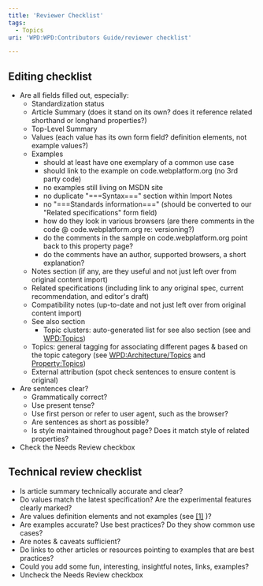 ```yaml
---
title: 'Reviewer Checklist'
tags:
  - Topics
uri: 'WPD:WPD:Contributors Guide/reviewer checklist'

---
```

## Editing checklist

-   Are all fields filled out, especially:
    -   Standardization status
    -   Article Summary (does it stand on its own? does it reference related shorthand or longhand properties?)
    -   Top-Level Summary
    -   Values (each value has its own form field? definition elements, not example values?)
    -   Examples
        -   should at least have one exemplary of a common use case
        -   should link to the example on code.webplatform.org (no 3rd party code)
        -   no examples still living on MSDN site
        -   no duplicate "===Syntax===" section within Import Notes
        -   no "===Standards information===" (should be converted to our "Related specifications" form field)
        -   how do they look in various browsers (are there comments in the code @ code.webplatform.org re: versioning?)
        -   do the comments in the sample on code.webplatform.org point back to this property page?
        -   do the comments have an author, supported browsers, a short explanation?
    -   Notes section (if any, are they useful and not just left over from original content import)
    -   Related specifications (including link to any original spec, current recommendation, and editor's draft)
    -   Compatibility notes (up-to-date and not just left over from original content import)
    -   See also section
        -   Topic clusters: auto-generated list for see also section (see and [WPD:Topics](/WPD:Topics))
    -   Topics: general tagging for associating different pages & based on the topic category (see [WPD:Architecture/Topics](/WPD:Architecture/Topics) and [Property:Topics](/Property:Topics))
    -   External attribution (spot check sentences to ensure content is original)
-   Are sentences clear?
    -   Grammatically correct?
    -   Use present tense?
    -   Use first person or refer to user agent, such as the browser?
    -   Are sentences as short as possible?
    -   Is style maintained throughout page? Does it match style of related properties?
-   Check the Needs Review checkbox

## Technical review checklist

-   Is article summary technically accurate and clear?
-   Do values match the latest specification? Are the experimental features clearly marked?
-   Are values definition elements and not examples (see [[1]](http://dev.w3.org/2009/dap/ReSpec.js/documentation.html#definitions) )?
-   Are examples accurate? Use best practices? Do they show common use cases?
-   Are notes & caveats sufficient?
-   Do links to other articles or resources pointing to examples that are best practices?
-   Could you add some fun, interesting, insightful notes, links, examples?
-   Uncheck the Needs Review checkbox

